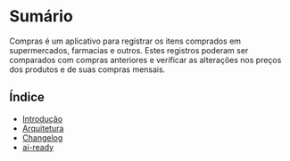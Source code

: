 # Sumário

Compras é um aplicativo para registrar os itens comprados em supermercados, farmacias e outros. Estes registros poderam ser comparados com compras anteriores e verificar as alterações nos preços dos produtos e de suas compras mensais.

## Índice

* [Introdução](introduction.md)
* [Arquitetura](Architecture.md)
* [Changelog](Changelog.md)
* [ai-ready](ai_ready.md)